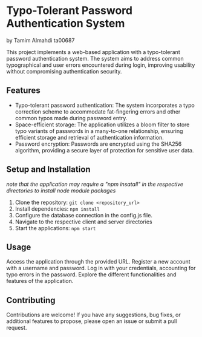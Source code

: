 # Typo-Tolerant Password Authentication System

by Tamim Almahdi ta00687

This project implements a web-based application with a typo-tolerant password authentication system. The system aims to address common typographical and user errors encountered during login, improving usability without compromising authentication security.

## Features

 - Typo-tolerant password authentication: The system incorporates a typo correction scheme to accommodate fat-fingering errors and other common typos made during password entry.
 - Space-efficient storage: The application utilizes a bloom filter to store typo variants of passwords in a many-to-one relationship, ensuring efficient storage and retrieval of authentication information.
 - Password encryption: Passwords are encrypted using the SHA256 algorithm, providing a secure layer of protection for sensitive user data.

## Setup and Installation

_note that the application may require a "npm insatall" in the respective directories to install node module packages_

1. Clone the repository: ``` git clone <repository_url> ```
2. Install dependencies: ``` npm install ```
3. Configure the database connection in the config.js file.
4. Navigate to the respective client and server directories
5. Start the applications: ``` npm start ```

## Usage
Access the application through the provided URL.
Register a new account with a username and password.
Log in with your credentials, accounting for typo errors in the password.
Explore the different functionalities and features of the application.

## Contributing

Contributions are welcome! If you have any suggestions, bug fixes, or additional features to propose, please open an issue or submit a pull request.
